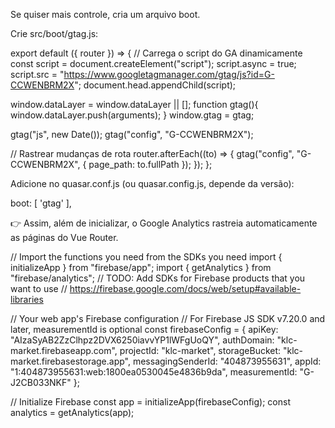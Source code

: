 Se quiser mais controle, cria um arquivo boot.

Crie src/boot/gtag.js:

export default ({ router }) => {
  // Carrega o script do GA dinamicamente
  const script = document.createElement("script");
  script.async = true;
  script.src = "https://www.googletagmanager.com/gtag/js?id=G-CCWENBRM2X";
  document.head.appendChild(script);

  window.dataLayer = window.dataLayer || [];
  function gtag(){ window.dataLayer.push(arguments); }
  window.gtag = gtag;

  gtag("js", new Date());
  gtag("config", "G-CCWENBRM2X");

  // Rastrear mudanças de rota
  router.afterEach((to) => {
    gtag("config", "G-CCWENBRM2X", { page_path: to.fullPath });
  });
};


Adicione no quasar.conf.js (ou quasar.config.js, depende da versão):

boot: [
  'gtag'
],


👉 Assim, além de inicializar, o Google Analytics rastreia automaticamente as páginas do Vue Router.


// Import the functions you need from the SDKs you need
import { initializeApp } from "firebase/app";
import { getAnalytics } from "firebase/analytics";
// TODO: Add SDKs for Firebase products that you want to use
// https://firebase.google.com/docs/web/setup#available-libraries

// Your web app's Firebase configuration
// For Firebase JS SDK v7.20.0 and later, measurementId is optional
const firebaseConfig = {
  apiKey: "AIzaSyAB2ZzClhpz2DVX6250iavvYP1lWFgUoQY",
  authDomain: "klc-market.firebaseapp.com",
  projectId: "klc-market",
  storageBucket: "klc-market.firebasestorage.app",
  messagingSenderId: "404873955631",
  appId: "1:404873955631:web:1800ea0530045e4836b9da",
  measurementId: "G-J2CB033NKF"
};

// Initialize Firebase
const app = initializeApp(firebaseConfig);
const analytics = getAnalytics(app);
